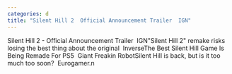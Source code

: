 ```yaml
---
categories: d
title: "Silent Hill 2  Official Announcement Trailer  IGN"
---
```

Silent Hill 2 - Official Announcement Trailer&nbsp;&nbsp;IGN"Silent Hill 2" remake risks losing the best thing about the original&nbsp;&nbsp;InverseThe Best Silent Hill Game Is Being Remade For PS5&nbsp;&nbsp;Giant Freakin RobotSilent Hill is back, but is it too much too soon?&nbsp;&nbsp;Eurogamer.n